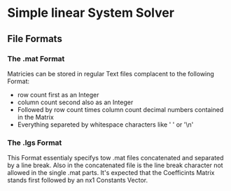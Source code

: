# Simple linear System Solver

## File Formats

### The .mat Format

Matricies can be stored in regular Text files complacent to the following Format:

- row count first as an Integer
- column count second also as an Integer
- Followed by row count times column count decimal numbers contained in the Matrix
- Everything separeted by whitespace characters like ' ' or '\\n'

### The .lgs Format

This Format essentialy specifys tow .mat files concatenated and separated by a line break. Also in the concatenated file is the line break character not allowed in the single .mat parts. It's expected that the Coefficints Matrix stands first followed by an nx1 Constants Vector.